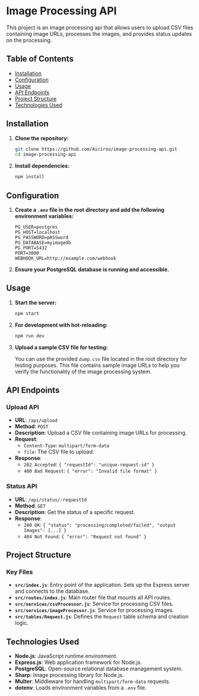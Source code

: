 # Image Processing API

This project is an image processing api that allows users to upload CSV files containing image URLs, processes the images, and provides status updates on the processing.

## Table of Contents

- [Installation](#installation)
- [Configuration](#configuration)
- [Usage](#usage)
- [API Endpoints](#api-endpoints)
- [Project Structure](#project-structure)
- [Technologies Used](#technologies-used)

## Installation

1. **Clone the repository:**

   ```sh
   git clone https://github.com/Aicirou/image-processing-api.git
   cd image-processing-api
   ```

2. **Install dependencies:**

   ```sh
   npm install
   ```

## Configuration

1. **Create a `.env` file in the root directory and add the following environment variables:**

   ```env
   PG_USER=postgres
   PG_HOST=localhost
   PG_PASSWORD=pASSword
   PG_DATABASE=myimagedb
   PG_PORT=5432
   PORT=3000
   WEBHOOK_URL=http://example.com/webhook
   ```

2. **Ensure your PostgreSQL database is running and accessible.**

## Usage

1. **Start the server:**

   ```sh
   npm start
   ```

2. **For development with hot-reloading:**

   ```sh
   npm run dev
   ```

3. **Upload a sample CSV file for testing:**

   You can use the provided `dump.csv` file located in the root directory for testing purposes. This file contains sample image URLs to help you verify the functionality of the image processing system.

## API Endpoints

### Upload API

- **URL**: `/api/upload`
- **Method**: `POST`
- **Description**: Upload a CSV file containing image URLs for processing.
- **Request**:
  - `Content-Type`: `multipart/form-data`
  - `file`: The CSV file to upload.
- **Response**:
  - `202 Accepted`: `{ "requestId": "unique-request-id" }`
  - `400 Bad Request`: `{ "error": "Invalid file format" }`

### Status API

- **URL**: `/api/status/:requestId`
- **Method**: `GET`
- **Description**: Get the status of a specific request.
- **Response**:
  - `200 OK`: `{ "status": "processing/completed/failed", "output Images": [...] }`
  - `404 Not Found`: `{ "error": "Request not found" }`

## Project Structure

### Key Files

- **`src/index.js`**: Entry point of the application. Sets up the Express server and connects to the database.
- **`src/routes/index.js`**: Main router file that mounts all API routes.
- **`src/services/csvProcessor.js`**: Service for processing CSV files.
- **`src/services/imageProcessor.js`**: Service for processing images.
- **`src/tables/Request.js`**: Defines the `Request` table schema and creation logic.

## Technologies Used

- **Node.js**: JavaScript runtime environment.
- **Express.js**: Web application framework for Node.js.
- **PostgreSQL**: Open-source relational database management system.
- **Sharp**: Image processing library for Node.js.
- **Multer**: Middleware for handling `multipart/form-data` requests.
- **dotenv**: Loads environment variables from a `.env` file.
